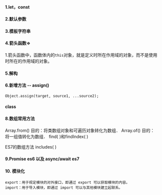 #### 1.let，const

#### 2.默认参数

#### 3.模板字符串

#### 4.箭头函数=>
1.箭头函数中，函数体内的`this`对象，就是定义时所在作用域的对象，而不是使用时所在的作用域的对象。

#### 5.解构

#### 6.新增方法 -- assign()
```
Object.assign(target, source1, ...source2);
```

#### class 

#### 8.数组常用方法
Array.from() 目的：将类数组对象和可遍历对象转化为数组．
Array.of() 目的：将一组值转化为数组．
find( )和findIndex( )

ES7的数组方法
includes( )

#### 9.Promise es6 以及 async/await es7

#### 10. 模块化
```
export：用于规定模块的对外接口，即通过 export 可以获取模块的内容。
import：用于导入模块，即通过 import 可以与其他模块建立起联系。
```
